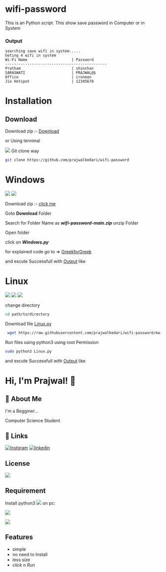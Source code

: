 
# wifi-password

This is an Python script. This show save password in Computer or in System 

### Output
```
searching save wifi in system.....
Geting 4 wifi in system
Wi-Fi Name                    | Password
----------------------------------------------
Pratham                       | shinchan
SARASWATI                     | PRAJWAL@$
Office                        | ironman
Jio Hotspot                   | 12345678
```

# Installation
  
## Download 
Download zip :- [Download](https://github.com/prajwalkedari/wifi-password/archive/refs/heads/main.zip)

or Using ternimal

 ![](https://img.shields.io/badge/Git-F05032?style=for-the-badge&logo=git&logoColor=white) Git clone way
  ``` bash
  git clone https://github.com/prajwalkedari/wifi-password
  ```

# Windows
![](https://img.shields.io/badge/Windows-0078D6?style=for-the-badge&logo=windows&logoColor=white)   ![](https://img.shields.io/badge/windows%20terminal-4D4D4D?style=for-the-badge&logo=windows%20terminal&logoColor=white)

Download zip :- [click me](https://github.com/prajwalkedari/wifi-password/archive/refs/heads/main.zip)

Goto **Download** Folder 

Search for Folder Name as ***wifi-password-main.zip***
unzip Folder

Open folder 

click on ***Windows.py***

for explained code go to => [GreekforGreek](https://www.geeksforgeeks.org/getting-saved-wifi-passwords-using-python/)

and excute Successfull with [Output](#Output) like
# Linux
![](https://img.shields.io/badge/Linux-FCC624?style=for-the-badge&logo=linux&logoColor=black)
![](https://img.shields.io/badge/Kali_Linux-557C94?style=for-the-badge&logo=kali-linux&logoColor=white)
![](https://img.shields.io/badge/tmux-1BB91F?style=for-the-badge&logo=tmux&logoColor=white)

change directory
```bash 
cd path/to/directory
```
Download file [Linux.py](https://github.com/prajwalkedari/wifi-password/blob/main/Linux.py)
``` Bash
 wget https://raw.githubusercontent.com/prajwalkedari/wifi-password/main/Linux.py
```
Run files using python3 using root Permission
```bash
sudo python3 Linux.py
```
and excute Successfull with [Output](#output) like

# Hi, I'm Prajwal! 👋
## 🚀 About Me
I'm a Begginer...

Computer Science  Student
  
## 🔗 Links
[![Instgram](https://img.shields.io/badge/Instagram-E4405F?style=for-the-badge&logo=instagram&logoColor=white)](https://instagram.com/prajwal.kedari)
[![linkedin](https://img.shields.io/badge/GitHub-100000?style=for-the-badge&logo=github&logoColor=white)](https://github.com/prajwalkedari)
## License
[![](https://img.shields.io/github/license/prajwalkedari/wifi-password?style=plastic)](https://github.com/prajwalkedari/wifi-password/blob/main/LICENSE.txt)
  
## Requirement

Install python3 ![](https://img.shields.io/badge/Python-3776AB?style=for-the-badge&logo=python&logoColor=white) 
on pc:

![](https://img.shields.io/badge/Windows-0078D6?style=for-the-badge&logo=windows&logoColor=white) 

![](https://img.shields.io/badge/Linux-FCC624?style=for-the-badge&logo=linux&logoColor=black)

## Features

- simple 
- no need to Install
- less size
- _click_ n _Run_

